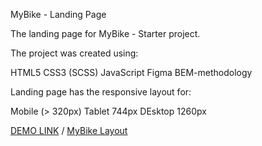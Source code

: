 MyBike - Landing Page

The landing page for MyBike - Starter project.

The project was created using:

HTML5
CSS3 (SCSS)
JavaScript
Figma
BEM-methodology

Landing page has the responsive layout for:

Mobile (> 320px)
Tablet 744px
DEsktop 1260px

[DEMO LINK](https://romanhrytsiuk.github.io/MyBike-landing/) /
[MyBike Layout](https://github.com/RomanHrytsiuk/MyBike-landing)
